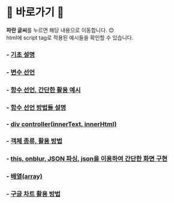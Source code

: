 # :cherry_blossom: 바로가기 :cherry_blossom:
**파란 글씨**를 누르면 해당 내용으로 이동합니다. 😊<br>
html에 script tag로 적용된 예시들을 확인할 수 있습니다.

### - [기초 설명](./01-intro.md)
### - [변수 선언](./02-var.html)
### - [함수 선언, 간단한 활용 예시](./03-funsyntax.html)
### - [함수 선언 방법들 설명](./04-functions.html)
### - [div controller(innerText, innerHtml)](./05-divcontroller.html)
### - [객체 종류, 활용 방법](./06-object.html)
### - [this, onblur, JSON 파싱, json을 이용하여 간단한 화면 구현](./07-jsonApp.html)
### - [배열(array)](./08-array.html)
### - [구글 차트 활용 방법](./09-googleChart.html)

